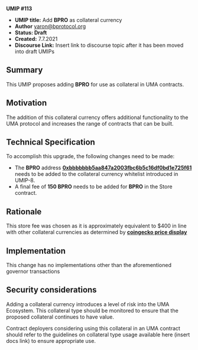 **UMIP #113**

-   **UMIP title:** Add **BPRO** as collateral currency 
-   **Author**  yaron@bprotocol.org
-   **Status: Draft**
-   **Created:**  7.7.2021
-   **Discourse Link:**  Insert link to discourse topic after it has been moved into draft UMIPs

## Summary

This UMIP proposes adding **BPRO** for use as collateral in UMA contracts.

## Motivation

The addition of this collateral currency offers additional functionality to the UMA protocol and increases the range of contracts that can be built.

## Technical Specification

To accomplish this upgrade, the following changes need to be made:

-   The **BPRO** address **[0xbbbbbbb5aa847a2003fbc6b5c16df0bd1e725f61](https://etherscan.io/token/0xbbbbbbb5aa847a2003fbc6b5c16df0bd1e725f61)** needs to be added to the collateral currency whitelist introduced in UMIP-8.
-   A final fee of **150 BPRO** needs to be added for **BPRO** in the Store contract.
    

## Rationale

This store fee was chosen as it is approximately equivalent to $400 in line with other collateral currencies as determined by **[coingecko price display](https://www.coingecko.com/en/coins/b-protocol)**

## Implementation


This change has no implementations other than the aforementioned governor transactions

## Security considerations

Adding a collateral currency introduces a level of risk into the UMA Ecosystem.  This collateral type should be monitored to ensure that the proposed collateral continues to have value.

Contract deployers considering using this collateral in an UMA contract should refer to the guidelines on collateral type usage available here (insert docs link) to ensure appropriate use.

